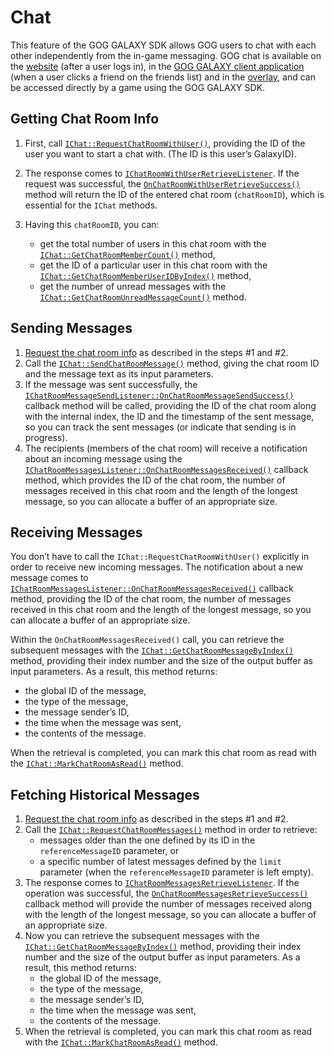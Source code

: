 # Chat

This feature of the GOG GALAXY SDK allows GOG users to chat with each other independently from the in-game messaging. GOG chat is available on the [website](https://www.gog.com/account/chat) (after a user logs in), in the [GOG GALAXY client application](gc-chat.md) (when a user clicks a friend on the friends list) and in the [overlay](gc-overlay.md), and can be accessed directly by a game using the GOG GALAXY SDK.

## Getting Chat Room Info

1. First, call [`IChat::RequestChatRoomWithUser()`](https://docs.gog.com/galaxyapi/classgalaxy_1_1api_1_1IChat.html#a1c71546d2f33533cb9f24a9d29764b60), providing the ID of the user you want to start a chat with. (The ID is this user’s GalaxyID).
2. The response comes to [`IChatRoomWithUserRetrieveListener`](https://docs.gog.com/galaxyapi/classgalaxy_1_1api_1_1IChatRoomWithUserRetrieveListener.html). If the request was successful, the [`OnChatRoomWithUserRetrieveSuccess()`](https://docs.gog.com/galaxyapi/classgalaxy_1_1api_1_1IChatRoomWithUserRetrieveListener.html#a1a3812efce6f7e1edf0bcd2193be5f75) method will return the ID of the entered chat room (`chatRoomID`), which is essential for the `IChat` methods.
3. Having this `chatRoomID`, you can:

    - get the total number of users in this chat room with the [`IChat::GetChatRoomMemberCount()`](https://docs.gog.com/galaxyapi/classgalaxy_1_1api_1_1IChat.html#a251ddea16a64be7461e6d5de78a4ad63) method,
    - get the ID of a particular user in this chat room with the [`IChat::GetChatRoomMemberUserIDByIndex()`](https://docs.gog.com/galaxyapi/classgalaxy_1_1api_1_1IChat.html#a6a8716d44283234878d810d075b2bc09) method,
    - get the number of unread messages with the [`IChat::GetChatRoomUnreadMessageCount()`](https://docs.gog.com/galaxyapi/classgalaxy_1_1api_1_1IChat.html#ae29c115c1f262e6386ee76c46371b94b) method.

## Sending Messages

1. [Request the chat room info](#getting-room-info) as described in the steps #1 and #2.
2. Call the [`IChat::SendChatRoomMessage()`](https://docs.gog.com/galaxyapi/classgalaxy_1_1api_1_1IChat.html#a11cff02f62369b026fd7802bdeb9aca1) method, giving the chat room ID and the message text as its input parameters.
3. If the message was sent successfully, the [`IChatRoomMessageSendListener::OnChatRoomMessageSendSuccess()`](https://docs.gog.com/galaxyapi/classgalaxy_1_1api_1_1IChatRoomMessageSendListener.html#a36c02be9c4ab7ad034ffaec9a5b0aa2d) callback method will be called, providing the ID of the chat room along with the internal index, the ID and the timestamp of the sent message, so you can track the sent messages (or indicate that sending is in progress).
4. The recipients (members of the chat room) will receive a notification about an incoming message using the [`IChatRoomMessagesListener::OnChatRoomMessagesReceived()`](https://docs.gog.com/galaxyapi/classgalaxy_1_1api_1_1IChatRoomMessagesListener.html#ab440a4f2f41c573c8debdf71de088c2a) callback method, which provides the ID of the chat room, the number of messages received in this chat room and the length of the longest message, so you can allocate a buffer of an appropriate size.

## Receiving Messages

You don’t have to call the `IChat::RequestChatRoomWithUser()` explicitly in order to receive new incoming messages. The notification about a new message comes to [`IChatRoomMessagesListener::OnChatRoomMessagesReceived()`](https://docs.gog.com/galaxyapi/classgalaxy_1_1api_1_1IChatRoomMessagesListener.html#ab440a4f2f41c573c8debdf71de088c2a) callback method, providing the ID of the chat room, the number of messages received in this chat room and the length of the longest message, so you can allocate a buffer of an appropriate size.

Within the `OnChatRoomMessagesReceived()` call, you can retrieve the subsequent messages with the [`IChat::GetChatRoomMessageByIndex()`](https://docs.gog.com/galaxyapi/classgalaxy_1_1api_1_1IChat.html#ae8d32143755d50f5a0738287bce697f9) method, providing their index number and the size of the output buffer as input parameters. As a result, this method returns:

- the global ID of the message,
- the type of the message,
- the message sender’s ID,
- the time when the message was sent,
- the contents of the message.

When the retrieval is completed, you can mark this chat room as read with the [`IChat::MarkChatRoomAsRead()`](https://docs.gog.com/galaxyapi/classgalaxy_1_1api_1_1IChat.html#a1b8ef66f124412d9fef6e8c4b1ee86c3) method.

## Fetching Historical Messages

1. [Request the chat room info](#getting-room-info) as described in the steps #1 and #2.
2. Call the [`IChat::RequestChatRoomMessages()`](https://docs.gog.com/galaxyapi/classgalaxy_1_1api_1_1IChat.html#acad827245bab28f694508420c6363a1f) method in order to retrieve:
    - messages older than the one defined by its ID in the `referenceMessageID` parameter, or
    - a specific number of latest messages defined by the `limit` parameter (when the `referenceMessageID` parameter is left empty).
3. The response comes to [`IChatRoomMessagesRetrieveListener`](https://docs.gog.com/galaxyapi/classgalaxy_1_1api_1_1IChatRoomMessagesRetrieveListener.html). If the operation was successful, the [`OnChatRoomMessagesRetrieveSuccess()`](https://docs.gog.com/galaxyapi/classgalaxy_1_1api_1_1IChatRoomMessagesRetrieveListener.html#af640da6293b7d509ae0539db4c7aa95a) callback method will provide the number of messages received along with the length of the longest message, so you can allocate a buffer of an appropriate size.
4. Now you can retrieve the subsequent messages with the [`IChat::GetChatRoomMessageByIndex()`](https://docs.gog.com/galaxyapi/classgalaxy_1_1api_1_1IChat.html#ae8d32143755d50f5a0738287bce697f9) method, providing their index number and the size of the output buffer as input parameters. As a result, this method returns:
    - the global ID of the message,
    - the type of the message,
    - the message sender’s ID,
    - the time when the message was sent,
    - the contents of the message.
5. When the retrieval is completed, you can mark this chat room as read with the [`IChat::MarkChatRoomAsRead()`](https://docs.gog.com/galaxyapi/classgalaxy_1_1api_1_1IChat.html#a1b8ef66f124412d9fef6e8c4b1ee86c3) method.